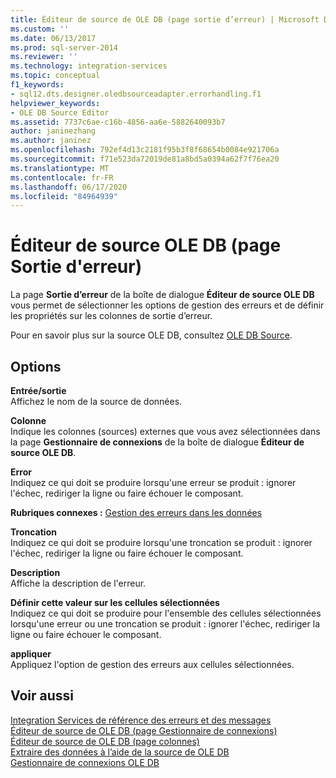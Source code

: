 ```yaml
---
title: Éditeur de source de OLE DB (page sortie d’erreur) | Microsoft Docs
ms.custom: ''
ms.date: 06/13/2017
ms.prod: sql-server-2014
ms.reviewer: ''
ms.technology: integration-services
ms.topic: conceptual
f1_keywords:
- sql12.dts.designer.oledbsourceadapter.errorhandling.f1
helpviewer_keywords:
- OLE DB Source Editor
ms.assetid: 7737c6ae-c16b-4856-aa6e-5882640093b7
author: janinezhang
ms.author: janinez
ms.openlocfilehash: 792ef4d13c2181f95b3f8f68654b0084e921706a
ms.sourcegitcommit: f71e523da72019de81a8bd5a0394a62f7f76ea20
ms.translationtype: MT
ms.contentlocale: fr-FR
ms.lasthandoff: 06/17/2020
ms.locfileid: "84964939"
---
```

# <a name="ole-db-source-editor-error-output-page"></a>Éditeur de source OLE DB (page Sortie d'erreur)
  La page **Sortie d’erreur** de la boîte de dialogue **Éditeur de source OLE DB** vous permet de sélectionner les options de gestion des erreurs et de définir les propriétés sur les colonnes de sortie d’erreur.  
  
 Pour en savoir plus sur la source OLE DB, consultez [OLE DB Source](data-flow/ole-db-source.md).  
  
## <a name="options"></a>Options  
 **Entrée/sortie**  
 Affichez le nom de la source de données.  
  
 **Colonne**  
 Indique les colonnes (sources) externes que vous avez sélectionnées dans la page **Gestionnaire de connexions** de la boîte de dialogue **Éditeur de source OLE DB**.  
  
 **Error**  
 Indiquez ce qui doit se produire lorsqu'une erreur se produit : ignorer l'échec, rediriger la ligne ou faire échouer le composant.  
  
 **Rubriques connexes :** [Gestion des erreurs dans les données](data-flow/error-handling-in-data.md)  
  
 **Troncation**  
 Indiquez ce qui doit se produire lorsqu'une troncation se produit : ignorer l'échec, rediriger la ligne ou faire échouer le composant.  
  
 **Description**  
 Affiche la description de l'erreur.  
  
 **Définir cette valeur sur les cellules sélectionnées**  
 Indiquez ce qui doit se produire pour l'ensemble des cellules sélectionnées lorsqu'une erreur ou une troncation se produit : ignorer l'échec, rediriger la ligne ou faire échouer le composant.  
  
 **appliquer**  
 Appliquez l'option de gestion des erreurs aux cellules sélectionnées.  
  
## <a name="see-also"></a>Voir aussi  
 [Integration Services de référence des erreurs et des messages](../../2014/integration-services/integration-services-error-and-message-reference.md)   
 [Éditeur de source de OLE DB &#40;page Gestionnaire de connexions&#41;](../../2014/integration-services/ole-db-source-editor-connection-manager-page.md)   
 [Éditeur de source de OLE DB &#40;page colonnes&#41;](../../2014/integration-services/ole-db-source-editor-columns-page.md)   
 [Extraire des données à l’aide de la source de OLE DB](data-flow/extract-data-by-using-the-ole-db-source.md)   
 [Gestionnaire de connexions OLE DB](connection-manager/ole-db-connection-manager.md)  
  
  
